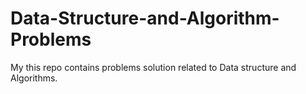 # Data-Structure-and-Algorithm-Problems

My this repo contains problems solution related to Data structure and Algorithms.
